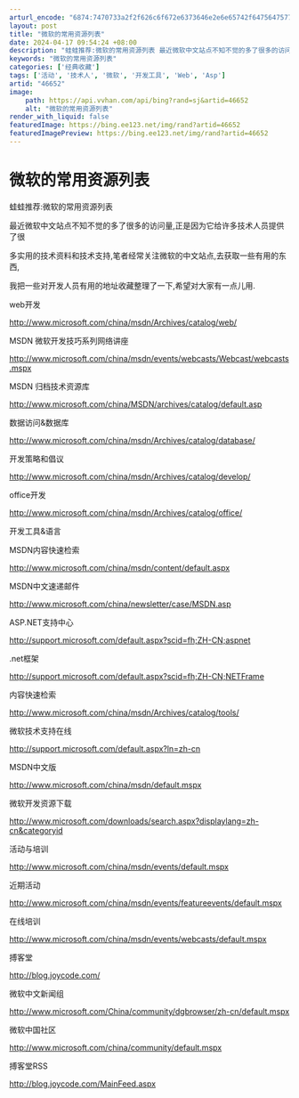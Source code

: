 ```yaml
---
arturl_encode: "6874:7470733a2f2f626c6f672e6373646e2e6e65742f6475647577:6f6c662f61727469636c652f64657461696c732f3436363532"
layout: post
title: "微软的常用资源列表"
date: 2024-04-17 09:54:24 +08:00
description: "蛙蛙推荐:微软的常用资源列表 最近微软中文站点不知不觉的多了很多的访问量,正是因为它给许多技术人员提"
keywords: "微软的常用资源列表"
categories: ['经典收藏']
tags: ['活动', '技术人', '微软', '开发工具', 'Web', 'Asp']
artid: "46652"
image:
    path: https://api.vvhan.com/api/bing?rand=sj&artid=46652
    alt: "微软的常用资源列表"
render_with_liquid: false
featuredImage: https://bing.ee123.net/img/rand?artid=46652
featuredImagePreview: https://bing.ee123.net/img/rand?artid=46652
---
```


# 微软的常用资源列表

蛙蛙推荐:微软的常用资源列表

最近微软中文站点不知不觉的多了很多的访问量,正是因为它给许多技术人员提供了很

多实用的技术资料和技术支持,笔者经常关注微软的中文站点,去获取一些有用的东西,

我把一些对开发人员有用的地址收藏整理了一下,希望对大家有一点儿用.

web开发
  
<http://www.microsoft.com/china/msdn/Archives/catalog/web/>
  
MSDN 微软开发技巧系列网络讲座
  
<http://www.microsoft.com/china/msdn/events/webcasts/Webcast/webcasts.mspx>
  
MSDN 归档技术资源库
  
<http://www.microsoft.com/china/MSDN/archives/catalog/default.asp>
  
数据访问&数据库
  
<http://www.microsoft.com/china/msdn/Archives/catalog/database/>
  
开发策略和倡议
  
<http://www.microsoft.com/china/msdn/Archives/catalog/develop/>
  
office开发
  
<http://www.microsoft.com/china/msdn/Archives/catalog/office/>
  
开发工具&语言
  
MSDN内容快速检索
  
<http://www.microsoft.com/china/msdn/content/default.aspx>
  
MSDN中文速递邮件
  
<http://www.microsoft.com/china/newsletter/case/MSDN.asp>
  
ASP.NET支持中心
  
<http://support.microsoft.com/default.aspx?scid=fh;ZH-CN;aspnet>
  
.net框架
  
<http://support.microsoft.com/default.aspx?scid=fh;ZH-CN;NETFrame>
  
内容快速检索
  
<http://www.microsoft.com/china/msdn/Archives/catalog/tools/>
  
微软技术支持在线
  
<http://support.microsoft.com/default.aspx?ln=zh-cn>
  
MSDN中文版
  
<http://www.microsoft.com/china/msdn/default.mspx>
  
微软开发资源下载
  
<http://www.microsoft.com/downloads/search.aspx?displaylang=zh-cn&categoryid>
  
活动与培训
  
<http://www.microsoft.com/china/msdn/events/default.mspx>
  
近期活动
  
<http://www.microsoft.com/china/msdn/events/featureevents/default.mspx>
  
在线培训
  
<http://www.microsoft.com/china/msdn/events/webcasts/default.mspx>
  
搏客堂
  
<http://blog.joycode.com/>
  
微软中文新闻组
  
<http://www.microsoft.com/China/community/dgbrowser/zh-cn/default.mspx>
  
微软中国社区
  
<http://www.microsoft.com/china/community/default.mspx>
  
搏客堂RSS
  
<http://blog.joycode.com/MainFeed.aspx>